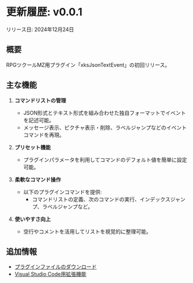 # 更新履歴: v0.0.1

リリース日: 2024年12月24日

## 概要
RPGツクールMZ用プラグイン「xksJsonTextEvent」の初回リリース。

## 主な機能
1. **コマンドリストの管理**
   - JSON形式とテキスト形式を組み合わせた独自フォーマットでイベントを記述可能。
   - メッセージ表示、ピクチャ表示・削除、ラベルジャンプなどのイベントコマンドを再現。

2. **プリセット機能**
   - プラグインパラメータを利用してコマンドのデフォルト値を簡単に設定可能。

3. **柔軟なコマンド操作**
   - 以下のプラグインコマンドを提供:
     - コマンドリストの定義、次のコマンドの実行、インデックスジャンプ、ラベルジャンプなど。

4. **使いやすさ向上**
   - 空行やコメントを活用してリストを視覚的に整理可能。

## 追加情報
- [プラグインファイルのダウンロード](https://xkslab.github.io/vscode-jte-extension/xksJsonTextEvent.js)
- [Visual Studio Code用拡張機能](https://marketplace.visualstudio.com/items?itemName=xks.vscode-jte-extension)
